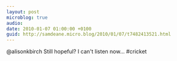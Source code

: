 ```yaml
---
layout: post
microblog: true
audio: 
date: 2010-01-07 01:00:00 +0100
guid: http://samdeane.micro.blog/2010/01/07/t7482413521.html
---
```

@alisonkbirch Still hopeful? I can't listen now... #cricket
